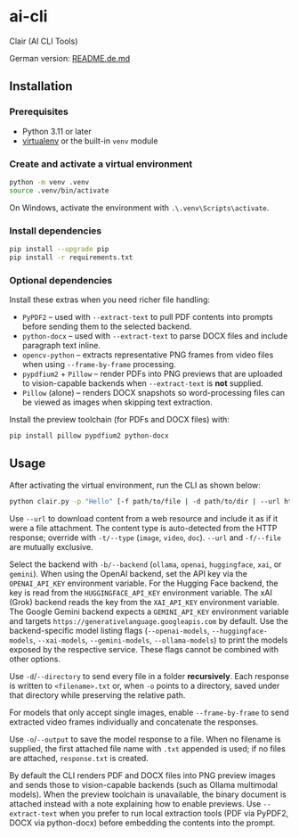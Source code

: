# ai-cli
Clair (AI CLI Tools)

German version: [README.de.md](README.de.md)

## Installation

### Prerequisites

- Python 3.11 or later
- [virtualenv](https://virtualenv.pypa.io/) or the built-in `venv` module

### Create and activate a virtual environment

```bash
python -m venv .venv
source .venv/bin/activate
```

On Windows, activate the environment with `.\.venv\Scripts\activate`.

### Install dependencies

```bash
pip install --upgrade pip
pip install -r requirements.txt
```

### Optional dependencies

Install these extras when you need richer file handling:

- `PyPDF2` – used with `--extract-text` to pull PDF contents into prompts before sending them to the selected backend.
- `python-docx` – used with `--extract-text` to parse DOCX files and include paragraph text inline.
- `opencv-python` – extracts representative PNG frames from video files when using `--frame-by-frame` processing.
- `pypdfium2` + `Pillow` – render PDFs into PNG previews that are uploaded to vision-capable backends when `--extract-text` is **not** supplied.
- `Pillow` (alone) – renders DOCX snapshots so word-processing files can be viewed as images when skipping text extraction.

Install the preview toolchain (for PDFs and DOCX files) with:

```bash
pip install pillow pypdfium2 python-docx
```

## Usage

After activating the virtual environment, run the CLI as shown below:

```bash
python clair.py -p "Hello" [-f path/to/file | -d path/to/dir | --url https://example.com] [-o [output.txt]] [-b backend]
```

Use `--url` to download content from a web resource and include it as if it
were a file attachment. The content type is auto-detected from the HTTP
response; override with `-t/--type` (`image`, `video`, `doc`).
`--url` and `-f/--file` are mutually exclusive.

Select the backend with `-b/--backend` (`ollama`, `openai`, `huggingface`,
`xai`, or `gemini`).
When using the OpenAI backend, set the API key via the `OPENAI_API_KEY`
environment variable. For the Hugging Face backend, the key is read from the
`HUGGINGFACE_API_KEY` environment variable. The xAI (Grok) backend reads the key
from the `XAI_API_KEY` environment variable. The Google Gemini backend expects a
`GEMINI_API_KEY` environment variable and targets
`https://generativelanguage.googleapis.com` by default.
Use the backend-specific model listing flags (`--openai-models`,
`--huggingface-models`, `--xai-models`, `--gemini-models`, `--ollama-models`) to
print the models exposed by the respective service. These flags cannot be
combined with other options.

Use `-d`/`--directory` to send every file in a folder **recursively**.
Each response is written to `<filename>.txt` or, when `-o` points to a
directory, saved under that directory while preserving the relative path.

For models that only accept single images, enable `--frame-by-frame` to
send extracted video frames individually and concatenate the responses.

Use `-o`/`--output` to save the model response to a file. When no
filename is supplied, the first attached file name with `.txt` appended is
used; if no files are attached, `response.txt` is created.

By default the CLI renders PDF and DOCX files into PNG preview images and sends
those to vision-capable backends (such as Ollama multimodal models). When the
preview toolchain is unavailable, the binary document is attached instead with a
note explaining how to enable previews. Use `--extract-text` when you prefer to
run local extraction tools (PDF via PyPDF2, DOCX via python-docx) before
embedding the contents into the prompt.
